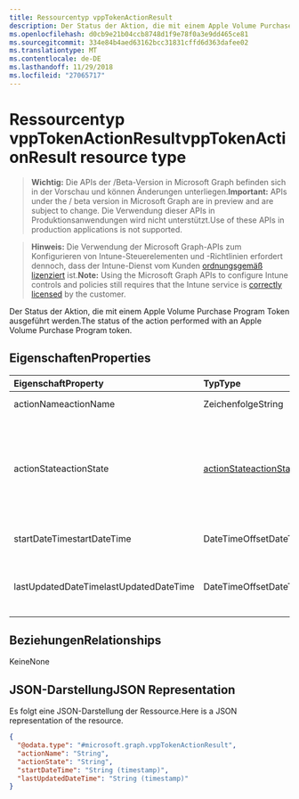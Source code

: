 ```yaml
---
title: Ressourcentyp vppTokenActionResult
description: Der Status der Aktion, die mit einem Apple Volume Purchase Program Token ausgeführt werden.
ms.openlocfilehash: d0cb9e21b04ccb8748d1f9e78f0a3e9dd465ce81
ms.sourcegitcommit: 334e84b4aed63162bcc31831cffd6d363dafee02
ms.translationtype: MT
ms.contentlocale: de-DE
ms.lasthandoff: 11/29/2018
ms.locfileid: "27065717"
---
```

# <a name="vpptokenactionresult-resource-type"></a><span data-ttu-id="d1ebd-103">Ressourcentyp vppTokenActionResult</span><span class="sxs-lookup"><span data-stu-id="d1ebd-103">vppTokenActionResult resource type</span></span>

> <span data-ttu-id="d1ebd-104">**Wichtig:** Die APIs der /Beta-Version in Microsoft Graph befinden sich in der Vorschau und können Änderungen unterliegen.</span><span class="sxs-lookup"><span data-stu-id="d1ebd-104">**Important:** APIs under the / beta version in Microsoft Graph are in preview and are subject to change.</span></span> <span data-ttu-id="d1ebd-105">Die Verwendung dieser APIs in Produktionsanwendungen wird nicht unterstützt.</span><span class="sxs-lookup"><span data-stu-id="d1ebd-105">Use of these APIs in production applications is not supported.</span></span>

> <span data-ttu-id="d1ebd-106">**Hinweis:** Die Verwendung der Microsoft Graph-APIs zum Konfigurieren von Intune-Steuerelementen und -Richtlinien erfordert dennoch, dass der Intune-Dienst vom Kunden [ordnungsgemäß lizenziert](https://go.microsoft.com/fwlink/?linkid=839381) ist.</span><span class="sxs-lookup"><span data-stu-id="d1ebd-106">**Note:** Using the Microsoft Graph APIs to configure Intune controls and policies still requires that the Intune service is [correctly licensed](https://go.microsoft.com/fwlink/?linkid=839381) by the customer.</span></span>

<span data-ttu-id="d1ebd-107">Der Status der Aktion, die mit einem Apple Volume Purchase Program Token ausgeführt werden.</span><span class="sxs-lookup"><span data-stu-id="d1ebd-107">The status of the action performed with an Apple Volume Purchase Program token.</span></span>
## <a name="properties"></a><span data-ttu-id="d1ebd-108">Eigenschaften</span><span class="sxs-lookup"><span data-stu-id="d1ebd-108">Properties</span></span>
|<span data-ttu-id="d1ebd-109">Eigenschaft</span><span class="sxs-lookup"><span data-stu-id="d1ebd-109">Property</span></span>|<span data-ttu-id="d1ebd-110">Typ</span><span class="sxs-lookup"><span data-stu-id="d1ebd-110">Type</span></span>|<span data-ttu-id="d1ebd-111">Beschreibung</span><span class="sxs-lookup"><span data-stu-id="d1ebd-111">Description</span></span>|
|:---|:---|:---|
|<span data-ttu-id="d1ebd-112">actionName</span><span class="sxs-lookup"><span data-stu-id="d1ebd-112">actionName</span></span>|<span data-ttu-id="d1ebd-113">Zeichenfolge</span><span class="sxs-lookup"><span data-stu-id="d1ebd-113">String</span></span>|<span data-ttu-id="d1ebd-114">Name der Aktion</span><span class="sxs-lookup"><span data-stu-id="d1ebd-114">Action name</span></span>|
|<span data-ttu-id="d1ebd-115">actionState</span><span class="sxs-lookup"><span data-stu-id="d1ebd-115">actionState</span></span>|[<span data-ttu-id="d1ebd-116">actionState</span><span class="sxs-lookup"><span data-stu-id="d1ebd-116">actionState</span></span>](../resources/intune-shared-actionstate.md)|<span data-ttu-id="d1ebd-117">Status der Aktion.</span><span class="sxs-lookup"><span data-stu-id="d1ebd-117">State of the action.</span></span> <span data-ttu-id="d1ebd-118">Mögliche Werte sind: `none`, `pending`, `canceled`, `active`, `done`, `failed` und `notSupported`.</span><span class="sxs-lookup"><span data-stu-id="d1ebd-118">Possible values are: `none`, `pending`, `canceled`, `active`, `done`, `failed`, `notSupported`.</span></span>|
|<span data-ttu-id="d1ebd-119">startDateTime</span><span class="sxs-lookup"><span data-stu-id="d1ebd-119">startDateTime</span></span>|<span data-ttu-id="d1ebd-120">DateTimeOffset</span><span class="sxs-lookup"><span data-stu-id="d1ebd-120">DateTimeOffset</span></span>|<span data-ttu-id="d1ebd-121">Zeitpunkt der Einleitung der Aktion</span><span class="sxs-lookup"><span data-stu-id="d1ebd-121">Time the action was initiated</span></span>|
|<span data-ttu-id="d1ebd-122">lastUpdatedDateTime</span><span class="sxs-lookup"><span data-stu-id="d1ebd-122">lastUpdatedDateTime</span></span>|<span data-ttu-id="d1ebd-123">DateTimeOffset</span><span class="sxs-lookup"><span data-stu-id="d1ebd-123">DateTimeOffset</span></span>|<span data-ttu-id="d1ebd-124">Zeitpunkt der letzten Aktualisierung des Aktionszustands</span><span class="sxs-lookup"><span data-stu-id="d1ebd-124">Time the action state was last updated</span></span>|

## <a name="relationships"></a><span data-ttu-id="d1ebd-125">Beziehungen</span><span class="sxs-lookup"><span data-stu-id="d1ebd-125">Relationships</span></span>
<span data-ttu-id="d1ebd-126">Keine</span><span class="sxs-lookup"><span data-stu-id="d1ebd-126">None</span></span>
## <a name="json-representation"></a><span data-ttu-id="d1ebd-127">JSON-Darstellung</span><span class="sxs-lookup"><span data-stu-id="d1ebd-127">JSON Representation</span></span>
<span data-ttu-id="d1ebd-128">Es folgt eine JSON-Darstellung der Ressource.</span><span class="sxs-lookup"><span data-stu-id="d1ebd-128">Here is a JSON representation of the resource.</span></span>
<!-- {
  "blockType": "resource",
  "@odata.type": "microsoft.graph.vppTokenActionResult"
}
-->
``` json
{
  "@odata.type": "#microsoft.graph.vppTokenActionResult",
  "actionName": "String",
  "actionState": "String",
  "startDateTime": "String (timestamp)",
  "lastUpdatedDateTime": "String (timestamp)"
}
```





